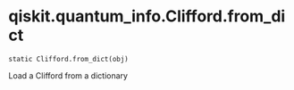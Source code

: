 # qiskit.quantum\_info.Clifford.from\_dict

`static Clifford.from_dict(obj)`

Load a Clifford from a dictionary
